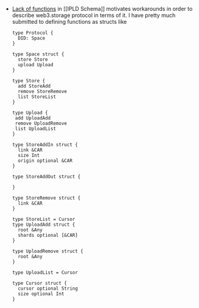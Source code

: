 - [Lack of functions](https://github.com/ipld/ipld/issues/263) in [[IPLD Schema]] motivates workarounds in order to describe web3.storage protocol in terms of it. I have pretty much submitted to defining functions as structs like
  
  ```ipldsch
  type Protocol {
    DID: Space
  }
  
  type Space struct {
    store Store
    upload Upload
  }
  
  type Store {
    add StoreAdd
    remove StoreRemove
    list StoreList
  }
  
  type Upload {
   add UploadAdd
   remove UploadRemove
   list UploadList
  }
  
  type StoreAddIn struct {
    link &CAR
    size Int
    origin optional &CAR
  }
  
  type StoreAddOut struct {
    
  }
  
  type StoreRemove struct {
    link &CAR
  }
  
  type StoreList = Cursor
  type UploadAdd struct {
    root &Any
    shards optional [&CAR]
  }
  
  type UploadRemove struct {
    root &Any
  }
  
  type UploadList = Cursor
  
  type Cursor struct {
    cursor optional String
    size optional Int
  }
  ```